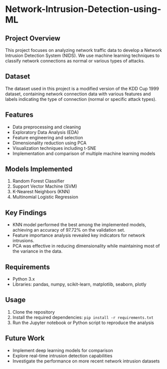 # Network-Intrusion-Detection-using-ML

## Project Overview
This project focuses on analyzing network traffic data to develop a Network Intrusion Detection System (NIDS). We use machine learning techniques to classify network connections as normal or various types of attacks.

## Dataset
The dataset used in this project is a modified version of the KDD Cup 1999 dataset, containing network connection data with various features and labels indicating the type of connection (normal or specific attack types).

## Features
- Data preprocessing and cleaning
- Exploratory Data Analysis (EDA)
- Feature engineering and selection
- Dimensionality reduction using PCA
- Visualization techniques including t-SNE
- Implementation and comparison of multiple machine learning models

## Models Implemented
1. Random Forest Classifier
2. Support Vector Machine (SVM)
3. K-Nearest Neighbors (KNN)
4. Multinomial Logistic Regression

## Key Findings
- KNN model performed the best among the implemented models, achieving an accuracy of 97.72% on the validation set.
- Feature importance analysis revealed key indicators for network intrusions.
- PCA was effective in reducing dimensionality while maintaining most of the variance in the data.

## Requirements
- Python 3.x
- Libraries: pandas, numpy, scikit-learn, matplotlib, seaborn, plotly

## Usage
1. Clone the repository
2. Install the required dependencies: `pip install -r requirements.txt`
3. Run the Jupyter notebook or Python script to reproduce the analysis

## Future Work
- Implement deep learning models for comparison
- Explore real-time intrusion detection capabilities
- Investigate the performance on more recent network intrusion datasets
